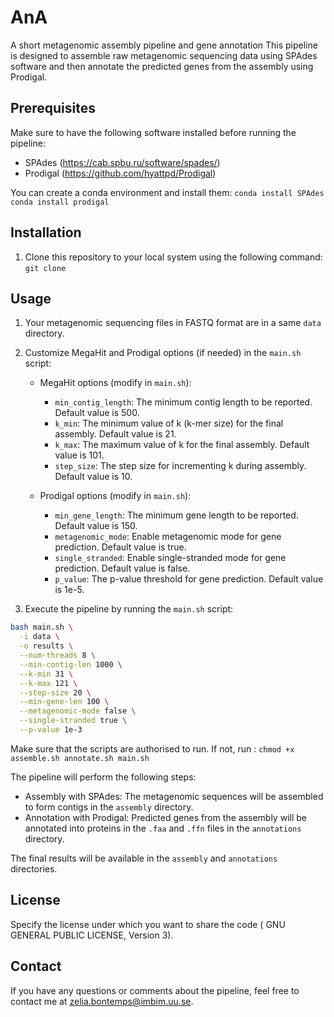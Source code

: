# AnA
A short metagenomic assembly pipeline and gene annotation
This pipeline is designed to assemble raw metagenomic sequencing data using SPAdes software and then annotate the predicted genes from the assembly using Prodigal.  

## Prerequisites
Make sure to have the following software installed before running the pipeline:
- SPAdes (https://cab.spbu.ru/software/spades/)
- Prodigal (https://github.com/hyattpd/Prodigal)

You can create a conda environment and install them:
`conda install SPAdes`
`conda install prodigal`

## Installation
1. Clone this repository to your local system using the following command:
   `git clone `

## Usage
1. Your metagenomic sequencing files in FASTQ format are in a same `data` directory.
2. Customize MegaHit and Prodigal options (if needed) in the `main.sh` script:

   - MegaHit options (modify in `main.sh`):
     - `min_contig_length`: The minimum contig length to be reported. Default value is 500.
     - `k_min`: The minimum value of k (k-mer size) for the final assembly. Default value is 21.
     - `k_max`: The maximum value of k for the final assembly. Default value is 101.
     - `step_size`: The step size for incrementing k during assembly. Default value is 10.

   - Prodigal options (modify in `main.sh`):
     - `min_gene_length`: The minimum gene length to be reported. Default value is 150.
     - `metagenomic_mode`: Enable metagenomic mode for gene prediction. Default value is true.
     - `single_stranded`: Enable single-stranded mode for gene prediction. Default value is false.
     - `p_value`: The p-value threshold for gene prediction. Default value is 1e-5.  
       
3. Execute the pipeline by running the `main.sh` script:

```bash
bash main.sh \
  -i data \
  -o results \
  --num-threads 8 \
  --min-contig-len 1000 \
  --k-min 31 \
  --k-max 121 \
  --step-size 20 \
  --min-gene-len 100 \
  --metagenomic-mode false \
  --single-stranded true \
  --p-value 1e-3
```

Make sure that the scripts are authorised to run. If not, run : `chmod +x assemble.sh annotate.sh main.sh`  

The pipeline will perform the following steps:  
- Assembly with SPAdes: The metagenomic sequences will be assembled to form contigs in the `assembly` directory.
- Annotation with Prodigal: Predicted genes from the assembly will be annotated into proteins in the `.faa` and `.ffn` files in the `annotations` directory.

The final results will be available in the `assembly` and `annotations` directories.

## License

Specify the license under which you want to share the code ( GNU GENERAL PUBLIC LICENSE, Version 3).

## Contact

If you have any questions or comments about the pipeline, feel free to contact me at [zelia.bontemps@imbim.uu.se](mailto:zelia.bontemps@imbim.uu.se).
